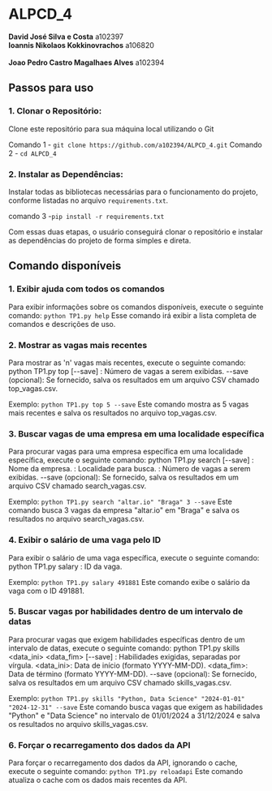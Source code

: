 # ALPCD_4

**David José Silva e Costa** a102397	<br>
**Ioannis Nikolaos Kokkinovrachos** a106820 <br>	
**Joao Pedro Castro Magalhaes Alves** a102394	

## Passos para uso

### 1. **Clonar o Repositório**: 
Clone este repositório para sua máquina local utilizando o Git

Comando 1 - `git clone https://github.com/a102394/ALPCD_4.git`
Comando 2 - `cd ALPCD_4`

### 2. **Instalar as Dependências**: 
Instalar todas as bibliotecas necessárias para o funcionamento do projeto, conforme listadas no arquivo `requirements.txt`.

comando 3 -`pip install -r requirements.txt` 

Com essas duas etapas, o usuário conseguirá clonar o repositório e instalar as dependências do projeto de forma simples e direta.

## Comando disponíveis

### 1. Exibir ajuda com todos os comandos
Para exibir informações sobre os comandos disponíveis, execute o seguinte comando:
`python TP1.py help`
Esse comando irá exibir a lista completa de comandos e descrições de uso.

### 2. Mostrar as vagas mais recentes
Para mostrar as 'n' vagas mais recentes, execute o seguinte comando:
python TP1.py top <n> [--save]
<n>: Número de vagas a serem exibidas.
--save (opcional): Se fornecido, salva os resultados em um arquivo CSV chamado top_vagas.csv.

Exemplo:
`python TP1.py top 5 --save`
Este comando mostra as 5 vagas mais recentes e salva os resultados no arquivo top_vagas.csv.

### 3. Buscar vagas de uma empresa em uma localidade específica
Para procurar vagas para uma empresa específica em uma localidade específica, execute o seguinte comando:
python TP1.py search <empresa> <localidade> <n> [--save]
<empresa>: Nome da empresa.
<localidade>: Localidade para busca.
<n>: Número de vagas a serem exibidas.
--save (opcional): Se fornecido, salva os resultados em um arquivo CSV chamado search_vagas.csv.

Exemplo:
`python TP1.py search "altar.io" "Braga" 3 --save`
Este comando busca 3 vagas da empresa "altar.io" em "Braga" e salva os resultados no arquivo search_vagas.csv.

### 4. Exibir o salário de uma vaga pelo ID
Para exibir o salário de uma vaga específica, execute o seguinte comando:
python TP1.py salary <id>
<id>: ID da vaga.

Exemplo:
`python TP1.py salary 491881`
Este comando exibe o salário da vaga com o ID 491881.

### 5. Buscar vagas por habilidades dentro de um intervalo de datas
Para procurar vagas que exigem habilidades específicas dentro de um intervalo de datas, execute o seguinte comando:
python TP1.py skills <skills> <data_ini> <data_fim> [--save]
<skills>: Habilidades exigidas, separadas por vírgula.
<data_ini>: Data de início (formato YYYY-MM-DD).
<data_fim>: Data de término (formato YYYY-MM-DD).
--save (opcional): Se fornecido, salva os resultados em um arquivo CSV chamado skills_vagas.csv.

Exemplo:
`python TP1.py skills "Python, Data Science" "2024-01-01" "2024-12-31" --save`
Este comando busca vagas que exigem as habilidades "Python" e "Data Science" no intervalo de 01/01/2024 a 31/12/2024 e salva os resultados no arquivo skills_vagas.csv.

### 6. Forçar o recarregamento dos dados da API
Para forçar o recarregamento dos dados da API, ignorando o cache, execute o seguinte comando:
`python TP1.py reloadapi`
Este comando atualiza o cache com os dados mais recentes da API.
